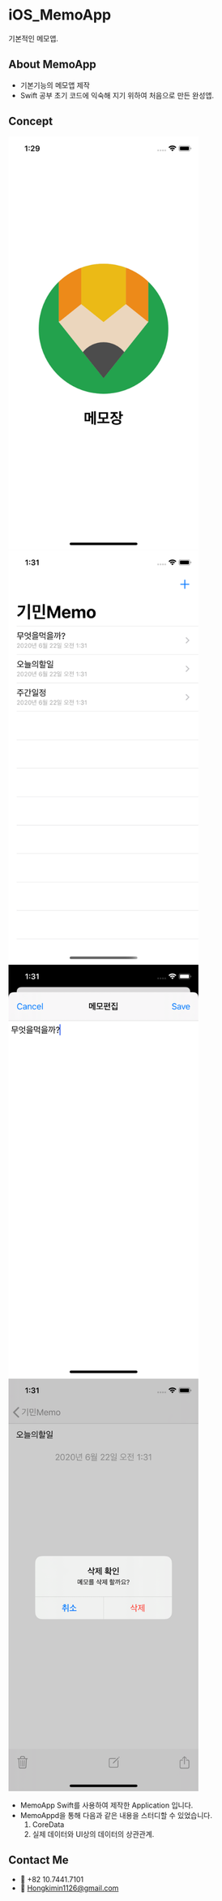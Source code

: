 # iOS_MemoApp
기본적인 메모앱.

## About MemoApp
- 기본기능의 메모앱 제작
- Swift 공부 초기 코드에 익숙해 지기 위하여 처음으로 만든 완성앱.

## Concept
<img src="https://github.com/hongkimin1126/AppImageUpload/blob/master/메모앱사진/11.png?raw=true" width="375" height="812">
<img src="https://github.com/hongkimin1126/AppImageUpload/blob/master/메모앱사진/22.png?raw=true" width="375" height="812">
<img src="https://github.com/hongkimin1126/AppImageUpload/blob/master/메모앱사진/33.png?raw=true" width="375" height="812">
<img src="https://github.com/hongkimin1126/AppImageUpload/blob/master/메모앱사진/44.png?raw=true" width="375" height="812">

- MemoApp Swift를 사용하여 제작한 Application 입니다.
- MemoAppd을 통해 다음과 같은 내용을 스터디할 수 있었습니다.
  1. CoreData
  2. 실제 데이터와 UI상의 데이터의 상관관계.


## Contact Me
- 📱 +82 10.7441.7101
- 📧 Hongkimin1126@gmail.com
